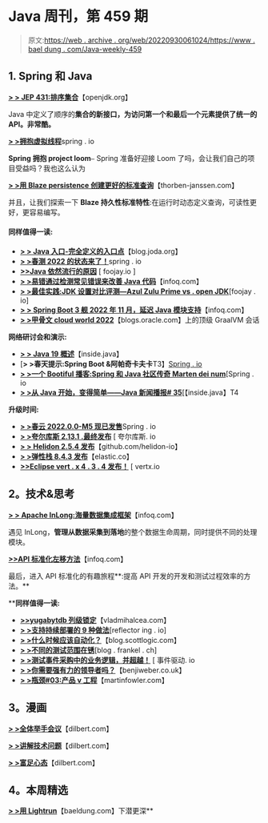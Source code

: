 # Java 周刊，第 459 期

> 原文:[https://web . archive . org/web/20220930061024/https://www . bael dung . com/Java-weekly-459](https://web.archive.org/web/20220930061024/https://www.baeldung.com/java-weekly-459)

## 1. **Spring 和 Java**

[**> > JEP 431:排序集合**](https://web.archive.org/web/20221014113339/https://openjdk.org/jeps/431)【openjdk.org】

Java 中定义了顺序的**集合的新接口，为访问第一个和最后一个元素提供了统一的 API。非常酷。**

[**> >拥抱虚拟线程**](https://web.archive.org/web/20221014113339/https://spring.io/blog/2022/10/11/embracing-virtual-threads)spring . io

**Spring 拥抱 project loom**`–` Spring 准备好迎接 Loom 了吗，会让我们自己的项目受益吗？我也这么认为

[**> >用 Blaze persistence 创建更好的标准查询**](https://web.archive.org/web/20221014113339/https://thorben-janssen.com/create-better-criteria-queries-with-blaze-persistence/)【thorben-janssen.com】

并且，让我们探索一下 **Blaze 持久性标准特性**:在运行时动态定义查询，可读性更好，更容易编写。

#### **同样值得一读:**

*   [**> > Java 入口-完全定义的入口点**](https://web.archive.org/web/20221014113339/https://blog.joda.org/2022/10/fully-defined-entrypoints.html)【blog.joda.org】
*   [**> >春测 2022 的状态来了！**](https://web.archive.org/web/20221014113339/https://spring.io/blog/2022/10/11/the-state-of-spring-survey-2022-is-here)spring . io
*   [**>>Java 依然流行的原因**](https://web.archive.org/web/20221014113339/https://foojay.io/today/the-reason-java-is-still-popular/) [ foojay.io ]
*   [**> >易错通过检测常见错误来改善 Java 代码**](https://web.archive.org/web/20221014113339/https://www.infoq.com/news/2022/10/error-prone/)【infoq.com】
*   [**> >最佳实践:JDK 设置对比评测—Azul Zulu Prime vs . open JDK**](https://web.archive.org/web/20221014113339/https://foojay.io/today/best-practice-comparative-evaluation-of-jdk-setups-azul-zulu-prime-vs-openjdk/)[foojay . io]
*   [**> > Spring Boot 3 舰 2022 年 11 月，延迟 Java 模块支持**](https://web.archive.org/web/20221014113339/https://www.infoq.com/news/2022/10/spring-boot-3-jax-london/)【infoq.com】
*   [**> >甲骨文 cloud world 2022**](https://web.archive.org/web/20221014113339/https://blogs.oracle.com/java/post/ocw-graalvm-presentation-guide)【blogs.oracle.com】上的顶级 GraalVM 会话

**网络研讨会和演示:**

*   [**> > Java 19 概述**](https://web.archive.org/web/20221014113339/https://inside.java/2022/10/12/java-19-overview/)【inside.java】
*   [**> >春天提示:Spring Boot &阿帕奇卡夫卡**T3】[Spring . io](https://web.archive.org/web/20221014113339/https://spring.io/blog/2022/10/10/spring-tips-spring-boot-apache-kafka)
*   [**> >一个 Bootiful 播客:Spring 和 Java 社区传奇 Marten dei num**](https://web.archive.org/web/20221014113339/https://spring.io/blog/2022/10/06/a-bootiful-podcast-spring-and-java-community-legend-marten-deinum)[Spring . io
*   [**> >从 Java 开始，变得简单——Java 新闻播报# 35**](https://web.archive.org/web/20221014113339/https://inside.java/2022/10/06/insidejava-newscast-035/)[【inside.java】T4

**升级时间:**

*   [**> >春云 2022.0.0-M5 现已发售**](https://web.archive.org/web/20221014113339/https://spring.io/blog/2022/10/06/spring-cloud-2022-0-0-m5-is-now-available)Spring . io
*   [**> >夸尔库斯 2.13.1 .最终发布**](https://web.archive.org/web/20221014113339/https://quarkus.io/blog/quarkus-2-13-1-final-released/) [ 夸尔库斯. io
*   [**> > Helidon 2.5.4 发布**](https://web.archive.org/web/20221014113339/https://github.com/helidon-io/helidon/releases/tag/2.5.4)【github.com/helidon-io】
*   [**> >弹性栈 8.4.3 发布**](https://web.archive.org/web/20221014113339/https://www.elastic.co/blog/elastic-stack-8-4-3-released)【elastic.co】
*   [**>>Eclipse vert . x 4 . 3 . 4 发布！**](https://web.archive.org/web/20221014113339/https://vertx.io/blog/eclipse-vert-x-4-3-4/) [ vertx.io

## **2。技术&思考**

[**> > Apache InLong:海量数据集成框架**](https://web.archive.org/web/20221014113339/https://www.infoq.com/news/2022/10/apache-inlong-framework)【infoq.com】

遇见 InLong，**管理从数据采集到落地**的整个数据生命周期，同时提供不同的处理模块。

[**>>API 标准化左移方法**](https://web.archive.org/web/20221014113339/https://www.infoq.com/articles/shift-left-api-standardization)【infoq.com】

最后，进入 API 标准化的有趣旅程**:提高 API 开发的开发和测试过程效率的方法。**

 ****同样值得一读:**

*   [**>>yugabytdb 列级锁定**](https://web.archive.org/web/20221014113339/https://vladmihalcea.com/yugabytedb-column-level-locking/)【vladmihalcea.com】
*   [**> >支持持续部署的 9 种做法**](https://web.archive.org/web/20221014113339/https://reflectoring.io/blog/2022/2022-10-10-continuous-deployment-practices/)[reflector ing . io]
*   [**> >什么时候应该自动化？**](https://web.archive.org/web/20221014113339/https://blog.scottlogic.com/2022/10/10/when-should-we-automate.html)【blog.scottlogic.com】
*   [**> >不同的测试范围在锈**](https://web.archive.org/web/20221014113339/https://blog.frankel.ch/different-test-scopes-rust/)[blog . frankel . ch]
*   [**> >测试事件采购中的业务逻辑，并超越！**](https://web.archive.org/web/20221014113339/https://event-driven.io/en/testing_event_sourcing/) [ 事件驱动. io
*   [**> >你需要强有力的领导者吗？**](https://web.archive.org/web/20221014113339/https://benjiweber.co.uk/blog/2022/10/08/do-you-need-a-strong-leader/)【benjiweber.co.uk】
*   [**> >瓶颈#03:产品 v 工程**](https://web.archive.org/web/20221014113339/https://martinfowler.com/articles/bottlenecks-of-scaleups/03-product-v-engineering.html)【martinfowler.com】

## **3。漫画**

[**> >全体举手会议**](https://web.archive.org/web/20221014113339/https://dilbert.com/strip/2022-10-14)【dilbert.com】

[**> >讲解技术问题**](https://web.archive.org/web/20221014113339/https://dilbert.com/strip/2022-10-13)【dilbert.com】

[**> >富足心态**](https://web.archive.org/web/20221014113339/https://dilbert.com/strip/2022-10-10)【dilbert.com】

## **4。本周精选**

**[> >用 Lightrun](/web/20221014113339/https://www.baeldung.com/lightrun-diving-deeper)**【baeldung.com】下潜更深**